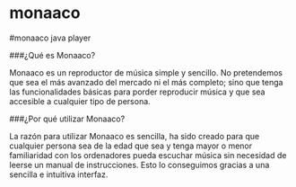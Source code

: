 monaaco
=======

#monaaco java player

###¿Qué es Monaaco?

Monaaco es un reproductor de música simple y sencillo. No pretendemos que sea el más avanzado del mercado ni el más completo; sino que tenga las funcionalidades básicas para porder reproducir música y que sea accesible a cualquier tipo de persona.

###¿Por qué utilizar Monaaco?

La razón para utilizar Monaaco es sencilla, ha sido creado para que cualquier persona sea de la edad que sea y tenga mayor o menor familiaridad con los ordenadores pueda escuchar música sin necesidad de leerse un manual de instrucciones. Esto lo conseguimos gracias a una sencilla e intuitiva interfaz.
